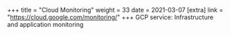 +++
title = "Cloud Monitoring"
weight = 33
date = 2021-03-07
[extra]
link = "https://cloud.google.com/monitoring/"
+++
GCP service: Infrastructure and application monitoring

